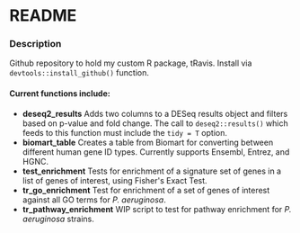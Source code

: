 # README

### Description
Github repository to hold my custom R package, tRavis. 
Install via `devtools::install_github()` function. 

#### Current functions include:
- **deseq2_results** Adds two columns to a DESeq results object and filters based on p-value and fold change. The call to `deseq2::results()` which feeds to this function must include the `tidy = T` option. 
- **biomart_table** Creates a table from Biomart for converting between different human gene ID types. Currently supports Ensembl, Entrez, and HGNC. 
- **test_enrichment** Tests for enrichment of a signature set of genes in a list of genes of interest, using Fisher's Exact Test.
- **tr_go_enrichment** Test for enrichment of a set of genes of interest against all GO terms for *P. aeruginosa*. 
- **tr_pathway_enrichment** WIP script to test for pathway enrichment for *P. aeruginosa* strains. 

